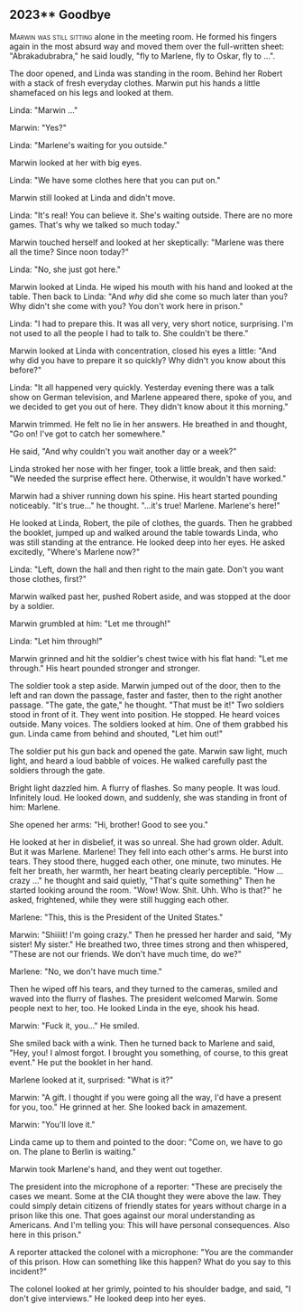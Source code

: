 
## **2023**** Goodbye

<span style="font-variant:small-caps;">Marwin was still sitting </span> alone in the meeting room. He formed his fingers again in the most absurd way and moved them over the full-written sheet: "Abrakadubrabra," he said loudly, "fly to Marlene, fly to Oskar, fly to ...".

The door opened, and Linda was standing in the room.
Behind her Robert with a stack of fresh everyday clothes.
Marwin put his hands a little shamefaced on his legs and looked at them.

Linda: "Marwin ..."

Marwin: "Yes?"

Linda: "Marlene's waiting for you outside."

Marwin looked at her with big eyes.

Linda: "We have some clothes here that you can put on."

Marwin still looked at Linda and didn't move.

Linda: "It's real!
You can believe it.
She's waiting outside.
There are no more games.
That's why we talked so much today."

Marwin touched herself and looked at her skeptically: "Marlene was there all the time?
Since noon today?"

Linda: "No, she just got here."

Marwin looked at Linda.
He wiped his mouth with his hand and looked at the table.
Then back to Linda: "And _why_ did she come so much later than you?
Why didn't she come with you? You don't work here in prison."

Linda: "I had to prepare this.
It was all very, very short notice, surprising.
I'm not used to all the people I had to talk to.
She couldn't be there."

Marwin looked at Linda with concentration, closed his eyes a little: "And why did you have to prepare it so quickly?
Why didn't you know about this before?"

Linda: "It all happened very quickly.
Yesterday evening there was a talk show on German television, and Marlene appeared there, spoke of you, and we decided to get you out of here.
They didn't know about it this morning."

Marwin trimmed.
He felt no lie in her answers.
He breathed in and thought, "Go on! I've got to catch her somewhere."

He said, "And why couldn't you wait another day or a week?"

Linda stroked her nose with her finger, took a little break, and then said: "We needed the surprise effect here.
Otherwise, it wouldn't have worked."

Marwin had a shiver running down his spine.
His heart started pounding noticeably.
"It's true..." he thought.
"...it's true!
Marlene.
Marlene's here!"

He looked at Linda, Robert, the pile of clothes, the guards.
Then he grabbed the booklet, jumped up and walked around the table towards Linda, who was still standing at the entrance.
He looked deep into her eyes.
He asked excitedly, "Where's Marlene now?"

Linda: "Left, down the hall and then right to the main gate.
Don't you want those clothes, first?"

Marwin walked past her, pushed Robert aside, and was stopped at the door by a soldier.

Marwin grumbled at him: "Let me through!"

Linda: "Let him through!"

Marwin grinned and hit the soldier's chest twice with his flat hand: "Let me through." His heart pounded stronger and stronger.

The soldier took a step aside.
Marwin jumped out of the door, then to the left and ran down the passage, faster and faster, then to the right another passage.
"The gate, the gate," he thought.
"That must be it!" Two soldiers stood in front of it.
They went into position.
He stopped.
He heard voices outside.
Many voices.
The soldiers looked at him.
One of them grabbed his gun.
Linda came from behind and shouted, "Let him out!"

The soldier put his gun back and opened the gate.
Marwin saw light, much light, and heard a loud babble of voices.
He walked carefully past the soldiers through the gate.

Bright light dazzled him.
A flurry of flashes.
So many people.
It was loud.
Infinitely loud.
He looked down, and suddenly, she was standing in front of him: Marlene.

She opened her arms: "Hi, brother!
Good to see you."

He looked at her in disbelief, it was so unreal.
She had grown older.
Adult.
But it was Marlene.
Marlene!
They fell into each other's arms.
He burst into tears.
They stood there, hugged each other, one minute, two minutes.
He felt her breath, her warmth, her heart beating clearly perceptible.
"How ... crazy ..." he thought and said quietly, "That's quite something" Then he started looking around the room.
"Wow!
Wow.
Shit.
Uhh.
Who is that?" he asked, frightened, while they were still hugging each other.

Marlene: "This, this is the President of the United States."

Marwin: "Shiiiit!
I'm going crazy." Then he pressed her harder and said, "My sister! My sister." He breathed two, three times strong and then whispered, "These are not our friends.
We don't have much time, do we?"

Marlene: "No, we don't have much time."

Then he wiped off his tears, and they turned to the cameras, smiled and waved into the flurry of flashes.
The president welcomed Marwin. Some people next to her, too. He looked Linda in the eye, shook his head.

Marwin: "Fuck it, you..." He smiled.

She smiled back with a wink.
Then he turned back to Marlene and said, "Hey, you! I almost forgot.
I brought you something, of course, to this great event." He put the booklet in her hand.

Marlene looked at it, surprised: "What is it?"

Marwin: "A gift.
I thought if you were going all the way, I'd have a present for you, too." He grinned at her.
She looked back in amazement.

Marwin: "You'll love it."

Linda came up to them and pointed to the door: "Come on, we have to go on.
The plane to Berlin is waiting."

Marwin took Marlene's hand, and they went out together.

The president into the microphone of a reporter: "These are precisely the cases we meant.
Some at the CIA thought they were above the law.
They could simply detain citizens of friendly states for years without charge in a prison like this one.
That goes against our moral understanding as Americans.
And I'm telling you: This will have personal consequences.
Also here in this prison."

A reporter attacked the colonel with a microphone: "You are the commander of this prison.
How can something like this happen?
What do you say to this incident?"

The colonel looked at her grimly, pointed to his shoulder badge, and said, "I don't give interviews." He looked deep into her eyes.

